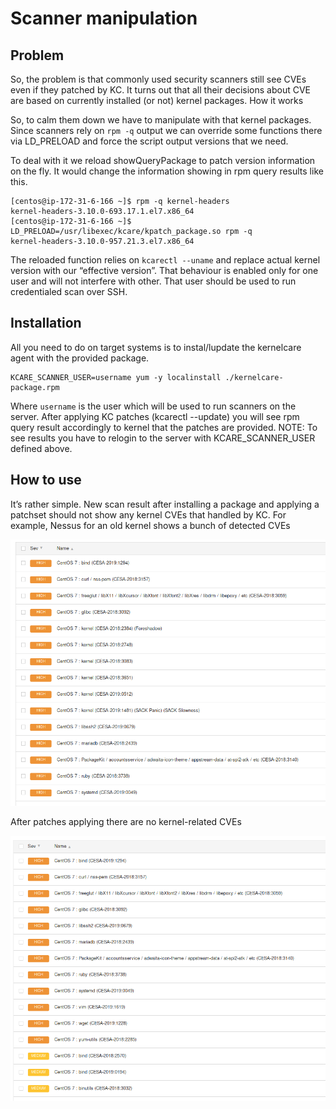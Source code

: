 # Scanner manipulation

## Problem

So, the problem is that commonly used security scanners still see CVEs even if they patched by KC. It turns out that all their decisions about CVE are based on currently installed (or not) kernel packages.
How it works

So, to calm them down we have to manipulate with that kernel packages. Since scanners rely on `rpm -q` output we can override some functions there via LD_PRELOAD and force the script output versions that we need.

To deal with it we reload showQueryPackage to patch version information on the fly. It would change the information showing in rpm query results like this.

    [centos@ip-172-31-6-166 ~]$ rpm -q kernel-headers
    kernel-headers-3.10.0-693.17.1.el7.x86_64
    [centos@ip-172-31-6-166 ~]$ LD_PRELOAD=/usr/libexec/kcare/kpatch_package.so rpm -q
    kernel-headers-3.10.0-957.21.3.el7.x86_64

The reloaded function relies on `kcarectl --uname` and replace actual kernel version with our “effective version”.
That behaviour is enabled only for one user and will not interfere with other. That user should be used to run credentialed scan over SSH.

## Installation

All you need to do on target systems is to instal/lupdate the kernelcare agent with the provided package.

    KCARE_SCANNER_USER=username yum -y localinstall ./kernelcare-package.rpm

Where `username` is the user which will be used to run scanners on the server.
After applying KC patches (kcarectl --update) you will see rpm query result accordingly to kernel that the patches are provided.
NOTE: To see results you have to relogin to the server with KCARE_SCANNER_USER defined above.

## How to use

It’s rather simple. New scan result after installing a package and applying a patchset should not show any kernel CVEs that handled by KC.
For example, Nessus for an old kernel shows a bunch of detected CVEs

![](/images/scanner-manipulation-before.png)

After patches applying there are no kernel-related CVEs

![](/images/scanner-manipulation-after.png)
